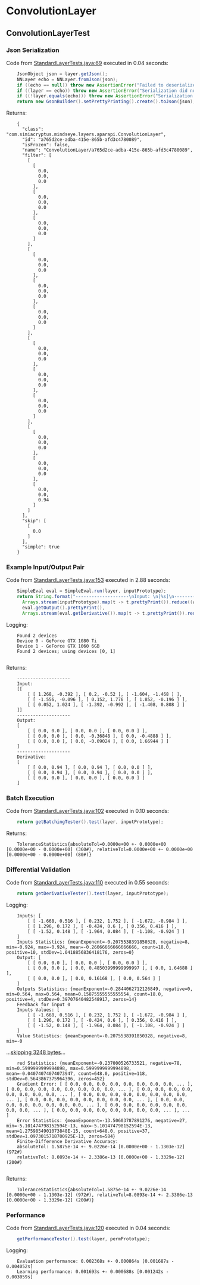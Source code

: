 # ConvolutionLayer
## ConvolutionLayerTest
### Json Serialization
Code from [StandardLayerTests.java:69](../../../../../../../src/main/java/com/simiacryptus/mindseye/test/StandardLayerTests.java#L69) executed in 0.04 seconds: 
```java
    JsonObject json = layer.getJson();
    NNLayer echo = NNLayer.fromJson(json);
    if ((echo == null)) throw new AssertionError("Failed to deserialize");
    if ((layer == echo)) throw new AssertionError("Serialization did not copy");
    if ((!layer.equals(echo))) throw new AssertionError("Serialization not equal");
    return new GsonBuilder().setPrettyPrinting().create().toJson(json);
```

Returns: 

```
    {
      "class": "com.simiacryptus.mindseye.layers.aparapi.ConvolutionLayer",
      "id": "a765d2ce-adba-415e-865b-afd3c4780089",
      "isFrozen": false,
      "name": "ConvolutionLayer/a765d2ce-adba-415e-865b-afd3c4780089",
      "filter": [
        [
          [
            0.0,
            0.0,
            0.0
          ],
          [
            0.0,
            0.0,
            0.0
          ],
          [
            0.0,
            0.0,
            0.0
          ]
        ],
        [
          [
            0.0,
            0.0,
            0.0
          ],
          [
            0.0,
            0.0,
            0.0
          ],
          [
            0.0,
            0.0,
            0.0
          ]
        ],
        [
          [
            0.0,
            0.0,
            0.0
          ],
          [
            0.0,
            0.0,
            0.0
          ],
          [
            0.0,
            0.0,
            0.0
          ]
        ],
        [
          [
            0.0,
            0.0,
            0.0
          ],
          [
            0.0,
            0.0,
            0.0
          ],
          [
            0.0,
            0.0,
            0.94
          ]
        ]
      ],
      "skip": [
        [
          0.0
        ]
      ],
      "simple": true
    }
```



### Example Input/Output Pair
Code from [StandardLayerTests.java:153](../../../../../../../src/main/java/com/simiacryptus/mindseye/test/StandardLayerTests.java#L153) executed in 2.88 seconds: 
```java
    SimpleEval eval = SimpleEval.run(layer, inputPrototype);
    return String.format("--------------------\nInput: \n[%s]\n--------------------\nOutput: \n%s\n--------------------\nDerivative: \n%s",
      Arrays.stream(inputPrototype).map(t -> t.prettyPrint()).reduce((a, b) -> a + ",\n" + b).get(),
      eval.getOutput().prettyPrint(),
      Arrays.stream(eval.getDerivative()).map(t -> t.prettyPrint()).reduce((a, b) -> a + ",\n" + b).get());
```
Logging: 
```
    Found 2 devices
    Device 0 - GeForce GTX 1080 Ti
    Device 1 - GeForce GTX 1060 6GB
    Found 2 devices; using devices [0, 1]
    
```

Returns: 

```
    --------------------
    Input: 
    [[
    	[ [ 1.268, -0.392 ], [ 0.2, -0.52 ], [ -1.604, -1.468 ] ],
    	[ [ -1.556, -0.096 ], [ 0.152, 1.776 ], [ 1.852, -0.196 ] ],
    	[ [ 0.052, 1.024 ], [ -1.392, -0.992 ], [ -1.408, 0.808 ] ]
    ]]
    --------------------
    Output: 
    [
    	[ [ 0.0, 0.0 ], [ 0.0, 0.0 ], [ 0.0, 0.0 ] ],
    	[ [ 0.0, 0.0 ], [ 0.0, -0.36848 ], [ 0.0, -0.4888 ] ],
    	[ [ 0.0, 0.0 ], [ 0.0, -0.09024 ], [ 0.0, 1.66944 ] ]
    ]
    --------------------
    Derivative: 
    [
    	[ [ 0.0, 0.94 ], [ 0.0, 0.94 ], [ 0.0, 0.0 ] ],
    	[ [ 0.0, 0.94 ], [ 0.0, 0.94 ], [ 0.0, 0.0 ] ],
    	[ [ 0.0, 0.0 ], [ 0.0, 0.0 ], [ 0.0, 0.0 ] ]
    ]
```



### Batch Execution
Code from [StandardLayerTests.java:102](../../../../../../../src/main/java/com/simiacryptus/mindseye/test/StandardLayerTests.java#L102) executed in 0.10 seconds: 
```java
    return getBatchingTester().test(layer, inputPrototype);
```

Returns: 

```
    ToleranceStatistics{absoluteTol=0.0000e+00 +- 0.0000e+00 [0.0000e+00 - 0.0000e+00] (360#), relativeTol=0.0000e+00 +- 0.0000e+00 [0.0000e+00 - 0.0000e+00] (80#)}
```



### Differential Validation
Code from [StandardLayerTests.java:110](../../../../../../../src/main/java/com/simiacryptus/mindseye/test/StandardLayerTests.java#L110) executed in 0.55 seconds: 
```java
    return getDerivativeTester().test(layer, inputPrototype);
```
Logging: 
```
    Inputs: [
    	[ [ -1.668, 0.516 ], [ 0.232, 1.752 ], [ -1.672, -0.984 ] ],
    	[ [ 1.296, 0.172 ], [ -0.424, 0.6 ], [ 0.356, 0.416 ] ],
    	[ [ -1.52, 0.148 ], [ -1.964, 0.084 ], [ -1.108, -0.924 ] ]
    ]
    Inputs Statistics: {meanExponent=-0.2075538391850328, negative=8, min=-0.924, max=-0.924, mean=-0.26066666666666666, count=18.0, positive=10, stdDev=1.0418856836418176, zeros=0}
    Output: [
    	[ [ 0.0, 0.0 ], [ 0.0, 0.0 ], [ 0.0, 0.0 ] ],
    	[ [ 0.0, 0.0 ], [ 0.0, 0.48503999999999997 ], [ 0.0, 1.64688 ] ],
    	[ [ 0.0, 0.0 ], [ 0.0, 0.16168 ], [ 0.0, 0.564 ] ]
    ]
    Outputs Statistics: {meanExponent=-0.2844062712126849, negative=0, min=0.564, max=0.564, mean=0.15875555555555554, count=18.0, positive=4, stdDev=0.39707640482548917, zeros=14}
    Feedback for input 0
    Inputs Values: [
    	[ [ -1.668, 0.516 ], [ 0.232, 1.752 ], [ -1.672, -0.984 ] ],
    	[ [ 1.296, 0.172 ], [ -0.424, 0.6 ], [ 0.356, 0.416 ] ],
    	[ [ -1.52, 0.148 ], [ -1.964, 0.084 ], [ -1.108, -0.924 ] ]
    ]
    Value Statistics: {meanExponent=-0.2075538391850328, negative=8, min=-0
```
...[skipping 3248 bytes](etc/1.txt)...
```
    red Statistics: {meanExponent=-0.237000526733521, negative=78, min=0.5999999999994898, max=0.5999999999994898, mean=-0.04074074074073947, count=648.0, positive=118, stdDev=0.5643867375964396, zeros=452}
    Gradient Error: [ [ 0.0, 0.0, 0.0, 0.0, 0.0, 0.0, 0.0, 0.0, ... ], [ 0.0, 0.0, 0.0, 0.0, 0.0, 0.0, 0.0, 0.0, ... ], [ 0.0, 0.0, 0.0, 0.0, 0.0, 0.0, 0.0, 0.0, ... ], [ 0.0, 0.0, 0.0, 0.0, 0.0, 0.0, 0.0, 0.0, ... ], [ 0.0, 0.0, 0.0, 0.0, 0.0, 0.0, 0.0, 0.0, ... ], [ 0.0, 0.0, 0.0, 0.0, 0.0, 0.0, 0.0, 0.0, ... ], [ 0.0, 0.0, 0.0, 0.0, 0.0, 0.0, 0.0, 0.0, ... ], [ 0.0, 0.0, 0.0, 0.0, 0.0, 0.0, 0.0, 0.0, ... ], ... ]
    Error Statistics: {meanExponent=-13.50603787891276, negative=27, min=-5.101474798152594E-13, max=-5.101474798152594E-13, mean=1.2759854901073848E-15, count=648.0, positive=37, stdDev=1.0973015718700925E-13, zeros=584}
    Finite-Difference Derivative Accuracy:
    absoluteTol: 1.5875e-14 +- 9.0226e-14 [0.0000e+00 - 1.1303e-12] (972#)
    relativeTol: 8.0893e-14 +- 2.3386e-13 [0.0000e+00 - 1.3329e-12] (200#)
    
```

Returns: 

```
    ToleranceStatistics{absoluteTol=1.5875e-14 +- 9.0226e-14 [0.0000e+00 - 1.1303e-12] (972#), relativeTol=8.0893e-14 +- 2.3386e-13 [0.0000e+00 - 1.3329e-12] (200#)}
```



### Performance
Code from [StandardLayerTests.java:120](../../../../../../../src/main/java/com/simiacryptus/mindseye/test/StandardLayerTests.java#L120) executed in 0.04 seconds: 
```java
    getPerformanceTester().test(layer, permPrototype);
```
Logging: 
```
    Evaluation performance: 0.002368s +- 0.000864s [0.001687s - 0.004052s]
    Learning performance: 0.001693s +- 0.000688s [0.001242s - 0.003059s]
    
```

